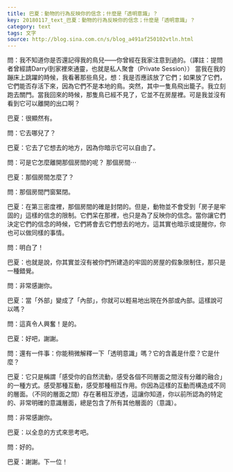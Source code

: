 ```yaml
---
title: 巴夏：動物的行為反映你的信念；什麼是「透明意識」？
key: 20180117_text_巴夏：動物的行為反映你的信念；什麼是「透明意識」？
category: text
tags: 文字
source: http://blog.sina.com.cn/s/blog_a491af250102vtln.html
---
```


問：我不知道你是否還記得我的鳥兒——你曾經在我家注意到過的。（譯註：提問者曾經請Darryl到家裡來通靈，也就是私人聚會（Private Session）） 當我在我的蹦床上跳躍的時候，我看著那些鳥兒，想：我是否應該放了它們；如果放了它們，它們能否存活下來，因為它們不是本地的鳥。突然，其中一隻鳥飛出籠子。我立刻跑去關門。當我回來的時候，那隻鳥已經不見了，它並不在房屋裡。可是我並沒有看到它可以離開的出口啊？

巴夏：很顯然有。

問：它去哪兒了？

巴夏：它去了它想去的地方，因為你暗示它可以自由了。

問：可是它怎麼離開那個房間的呢？ 那個房間⋯

巴夏：那個房間怎麼了？

問：那個房間門窗緊閉。

巴夏：在第三密度裡，那個房間的確是封閉的。但是，動物並不會受到「房子是牢固的」這樣的信念的限制。它們呆在那裡，也只是為了反映你的信念。當你讓它們決定它們的信念的時候，它們將會去它們想去的地方。這其實也暗示或提醒你，你也可以做同樣的事情。

問：明白了！

巴夏：也就是說，你其實並沒有被你們所建造的牢固的房屋的假象限制住，那只是一種錯覺。

問：非常感謝你。

巴夏：當「外部」變成了「內部」，你就可以輕易地出現在外部或內部。這樣說可以嗎？

問：這真令人興奮！是的。

巴夏：好吧，謝謝。

問：還有一件事：你能稍微解釋一下「透明意識」嗎？它的含義是什麼？它是什麼？

巴夏：它只是稱謂「感受你的自然流動，感受各個不同層面之間沒有分離的融合」的一種方式。感受那種互動，感受那種相互作用。你因為這樣的互動而構造成不同的層面。（不同的層面之間）存在著相互滲透，這讓你知道，你以前所認為的特定的、非常明確的意識層面，總是包含了所有其他層面的（意識）。

問：非常感謝你。

巴夏：以全息的方式來思考吧。

問：好的。

巴夏：謝謝。下一位！
